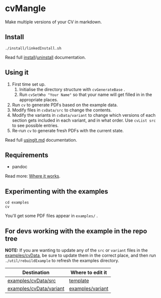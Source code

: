 # cvMangle

Make multiple versions of your CV in markdown.

## Install

```
./install/linkedInstall.sh
```

Read full [install](https://github.com/ksandom/cvMangle/blob/main/doc/howTo/install.md)/[uninstall](https://github.com/ksandom/cvMangle/blob/main/doc/howTo/uninstall.md) documentation.

## Using it

1. First time set up.
    1. Initialise the directory structure with `cvGenerateBase` .
    1. Run `cvSetWho "Your Name"` so that your name will get filled in in the appropriate places.
1. Run `cv` to generate PDFs based on the example data.
1. Modify files in `cvData/src` to change the contents.
1. Modify the variants in `cvData/variant` to change which versions of each section gets included in each variant, and in what order. Use `cvList src` to see possible entries.
1. Re-run `cv` to generate fresh PDFs with the current state.

Read full [usingIt.md](https://github.com/ksandom/cvMangle/blob/main/doc/usingIt.md) documentation.

## Requirements

* pandoc

Read more: [Where it works](https://github.com/ksandom/cvMangle/blob/main/doc/whereItWorks.md).

## Experimenting with the examples

```
cd examples
cv
```

You'll get some PDF files appear in `examples/` .

## For devs working with the example in the repo tree

**NOTE:** If you are wanting to update any of the `src` or `variant` files in the [examples/cvData](https://github.com/ksandom/cvMangle/tree/main/examples/cvData), be sure to update them in the correct place, and then run `./util/rebuildExample` to refresh the examples directory.

| Destination | Where to edit it |
| --- | --- |
| [examples/cvData/src](https://github.com/ksandom/cvMangle/tree/main/examples/cvData/src) | [template](https://github.com/ksandom/cvMangle/tree/main/template) |
| [examples/cvData/variant](https://github.com/ksandom/cvMangle/tree/main/examples/cvData/variant) | [examples/variant](https://github.com/ksandom/cvMangle/tree/main/examples/variant) |
